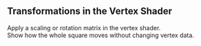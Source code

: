 ## Transformations in the Vertex Shader

Apply a scaling or rotation matrix in the vertex shader.  
Show how the whole square moves without changing vertex data.

